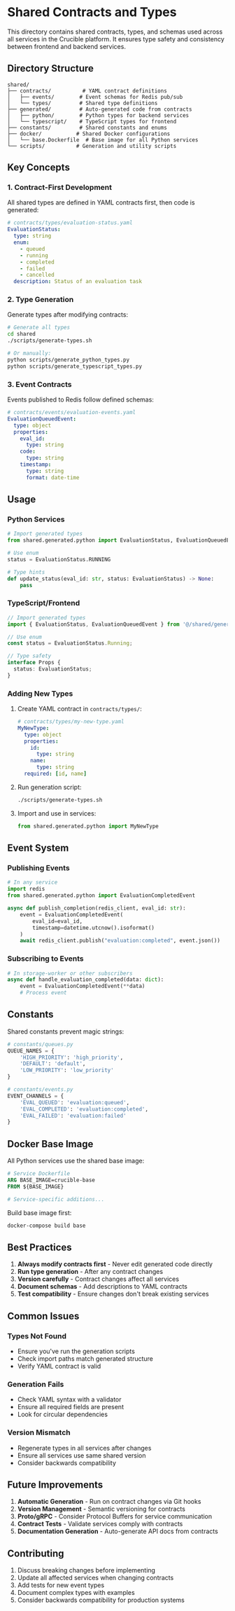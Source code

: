 # Shared Contracts and Types

This directory contains shared contracts, types, and schemas used across all services in the Crucible platform. It ensures type safety and consistency between frontend and backend services.

## Directory Structure

```
shared/
├── contracts/          # YAML contract definitions
│   ├── events/        # Event schemas for Redis pub/sub
│   └── types/         # Shared type definitions
├── generated/         # Auto-generated code from contracts
│   ├── python/        # Python types for backend services
│   └── typescript/    # TypeScript types for frontend
├── constants/         # Shared constants and enums
├── docker/           # Shared Docker configurations
│   └── base.Dockerfile  # Base image for all Python services
└── scripts/          # Generation and utility scripts
```

## Key Concepts

### 1. Contract-First Development

All shared types are defined in YAML contracts first, then code is generated:

```yaml
# contracts/types/evaluation-status.yaml
EvaluationStatus:
  type: string
  enum:
    - queued
    - running
    - completed
    - failed
    - cancelled
  description: Status of an evaluation task
```

### 2. Type Generation

Generate types after modifying contracts:

```bash
# Generate all types
cd shared
./scripts/generate-types.sh

# Or manually:
python scripts/generate_python_types.py
python scripts/generate_typescript_types.py
```

### 3. Event Contracts

Events published to Redis follow defined schemas:

```yaml
# contracts/events/evaluation-events.yaml
EvaluationQueuedEvent:
  type: object
  properties:
    eval_id:
      type: string
    code:
      type: string
    timestamp:
      type: string
      format: date-time
```

## Usage

### Python Services

```python
# Import generated types
from shared.generated.python import EvaluationStatus, EvaluationQueuedEvent

# Use enum
status = EvaluationStatus.RUNNING

# Type hints
def update_status(eval_id: str, status: EvaluationStatus) -> None:
    pass
```

### TypeScript/Frontend

```typescript
// Import generated types
import { EvaluationStatus, EvaluationQueuedEvent } from '@/shared/generated/typescript';

// Use enum
const status = EvaluationStatus.Running;

// Type safety
interface Props {
  status: EvaluationStatus;
}
```

### Adding New Types

1. Create YAML contract in `contracts/types/`:
   ```yaml
   # contracts/types/my-new-type.yaml
   MyNewType:
     type: object
     properties:
       id:
         type: string
       name:
         type: string
     required: [id, name]
   ```

2. Run generation script:
   ```bash
   ./scripts/generate-types.sh
   ```

3. Import and use in services:
   ```python
   from shared.generated.python import MyNewType
   ```

## Event System

### Publishing Events

```python
# In any service
import redis
from shared.generated.python import EvaluationCompletedEvent

async def publish_completion(redis_client, eval_id: str):
    event = EvaluationCompletedEvent(
        eval_id=eval_id,
        timestamp=datetime.utcnow().isoformat()
    )
    await redis_client.publish("evaluation:completed", event.json())
```

### Subscribing to Events

```python
# In storage-worker or other subscribers
async def handle_evaluation_completed(data: dict):
    event = EvaluationCompletedEvent(**data)
    # Process event
```

## Constants

Shared constants prevent magic strings:

```python
# constants/queues.py
QUEUE_NAMES = {
    'HIGH_PRIORITY': 'high_priority',
    'DEFAULT': 'default', 
    'LOW_PRIORITY': 'low_priority'
}

# constants/events.py
EVENT_CHANNELS = {
    'EVAL_QUEUED': 'evaluation:queued',
    'EVAL_COMPLETED': 'evaluation:completed',
    'EVAL_FAILED': 'evaluation:failed'
}
```

## Docker Base Image

All Python services use the shared base image:

```dockerfile
# Service Dockerfile
ARG BASE_IMAGE=crucible-base
FROM ${BASE_IMAGE}

# Service-specific additions...
```

Build base image first:
```bash
docker-compose build base
```

## Best Practices

1. **Always modify contracts first** - Never edit generated code directly
2. **Run type generation** - After any contract changes
3. **Version carefully** - Contract changes affect all services
4. **Document schemas** - Add descriptions to YAML contracts
5. **Test compatibility** - Ensure changes don't break existing services

## Common Issues

### Types Not Found
- Ensure you've run the generation scripts
- Check import paths match generated structure
- Verify YAML contract is valid

### Generation Fails
- Check YAML syntax with a validator
- Ensure all required fields are present
- Look for circular dependencies

### Version Mismatch
- Regenerate types in all services after changes
- Ensure all services use same shared version
- Consider backwards compatibility

## Future Improvements

1. **Automatic Generation** - Run on contract changes via Git hooks
2. **Version Management** - Semantic versioning for contracts
3. **Proto/gRPC** - Consider Protocol Buffers for service communication
4. **Contract Tests** - Validate services comply with contracts
5. **Documentation Generation** - Auto-generate API docs from contracts

## Contributing

1. Discuss breaking changes before implementing
2. Update all affected services when changing contracts
3. Add tests for new event types
4. Document complex types with examples
5. Consider backwards compatibility for production systems